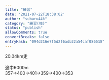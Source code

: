 ```yaml
---
title: "練習"
date: '2021-07-22T18:38:02'
author: "subaru44k"
category: "練習(強)"
status: "publish"
allowComments: true
convertBreaks: false
entryHash: "094d216e7f5d2f6adb32a54caf086518"
---
```

20.04km走<br>
<br>
途中6000m<br>
357→400→401→359→400→353
